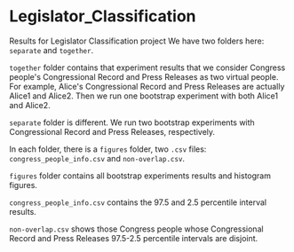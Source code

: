 # Legislator_Classification
Results for Legislator Classification project
We have two folders here: `separate` and `together`.

`together` folder contains that experiment results that we consider Congress 
people's Congressional Record and Press Releases as two virtual people. For 
example, Alice's Congressional Record and Press Releases are actually Alice1 
and Alice2. Then we run one bootstrap experiment with both Alice1 and Alice2.

`separate` folder is different. We run two bootstrap experiments with Congressional 
Record and Press Releases, respectively.

In each folder, there is a `figures` folder, two `.csv` files: `congress_people_info.csv` and `non-overlap.csv`.

`figures` folder contains all bootstrap experiments results and histogram figures.

`congress_people_info.csv` contains the 97.5 and 2.5 percentile interval results.

`non-overlap.csv` shows those Congress people whose Congressional Record and Press Releases 97.5-2.5 
percentile intervals are disjoint.


